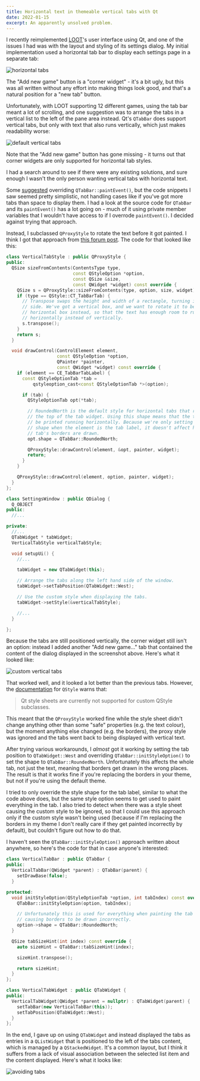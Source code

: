 ```yaml
---
title: Horizontal text in themeable vertical tabs with Qt
date: 2022-01-15
excerpt: An apparently unsolved problem.
---
```


I recently reimplemented [LOOT](https://loot.github.io)'s user interface using Qt, and one of the issues I had was with the layout and styling of its settings dialog. My initial implementation used a horizontal tab bar to display each settings page in a separate tab:

![horizontal tabs](/assets/images/posts/loot-settings-horizontal-tabs.png)

The "Add new game" button is a "corner widget" - it's a bit ugly, but this was all written without any effort into making things look good, and that's a natural position for a "new tab" button.

Unfortunately, with LOOT supporting 12 different games, using the tab bar meant a lot of scrolling, and one suggestion was to arrange the tabs in a vertical list to the left of the pane area instead. Qt's `QTabBar` does support vertical tabs, but only with text that also runs vertically, which just makes readability worse:

![default vertical tabs](/assets/images/posts/loot-settings-default-vertical-tabs.png)

Note that the "Add new game" button has gone missing - it turns out that corner widgets are only supported for horizontal tab styles.

I had a search around to see if there were any existing solutions, and sure enough I wasn't the only person wanting vertical tabs with horizontal text.

Some [suggested](https://stackoverflow.com/questions/50578661/how-to-implement-vertical-tabs-in-qt) overriding `QTabBar::paintEvent()`, but the code snippets I saw seemed pretty simplistic, not handling cases like if you've got more tabs than space to display them. I had a look at the source code for `QTabBar` and its `paintEvent()` has a lot going on - much of it using private member variables that I wouldn't have access to if I overrode `paintEvent()`. I decided against trying that approach.

Instead, I subclassed `QProxyStyle` to rotate the text before it got painted. I think I got that approach from [this forum post](https://forum.qt.io/topic/131802/setting-qproxystyle-on-tabbar-overrides-palette). The code for that looked like this:

```cpp
class VerticalTabStyle : public QProxyStyle {
public:
  QSize sizeFromContents(ContentsType type,
                         const QStyleOption *option,
                         const QSize &size,
                         const QWidget *widget) const override {
    QSize s = QProxyStyle::sizeFromContents(type, option, size, widget);
    if (type == QStyle::CT_TabBarTab) {
      // Transpose swaps the height and width of a rectangle, turning it on its
      // side. We've got a vertical box, and we want to rotate it to be a
      // horizontal box instead, so that the text has enough room to run
      // horizontally instead of vertically.
      s.transpose();
    }
    return s;
  }

  void drawControl(ControlElement element,
                   const QStyleOption *option,
                   QPainter *painter,
                   const QWidget *widget) const override {
    if (element == CE_TabBarTabLabel) {
      const QStyleOptionTab *tab =
          qstyleoption_cast<const QStyleOptionTab *>(option);

      if (tab) {
        QStyleOptionTab opt(*tab);

        // RoundedNorth is the default style for horizontal tabs that run along
        // the top of the tab widget. Using this shape means that the text will
        // be printed running horizontally. Because we're only setting this
        // shape when the element is the tab label, it doesn't affect how the
        // tab's borders are drawn.
        opt.shape = QTabBar::RoundedNorth;

        QProxyStyle::drawControl(element, &opt, painter, widget);
        return;
      }
    }

    QProxyStyle::drawControl(element, option, painter, widget);
  }
};

class SettingsWindow : public QDialog {
  Q_OBJECT
public:
  //...

private:
  //...
  QTabWidget * tabWidget;
  VerticalTabStyle verticalTabStyle;

  void setupUi() {
    //...

    tabWidget = new QTabWidget(this);

    // Arrange the tabs along the left hand side of the window.
    tabWidget->setTabPosition(QTabWidget::West);

    // Use the custom style when displaying the tabs.
    tabWidget->setStyle(&verticalTabStyle);

    //...
  }

};
```

Because the tabs are still positioned vertically, the corner widget still isn't
an option: instead I added another "Add new game..." tab that contained the
content of the dialog displayed in the screenshot above. Here's what it looked
like:

![custom vertical tabs](/assets/images/posts/loot-settings-vertical-tabs.png)

That worked well, and it looked a lot better than the previous tabs. However, the [documentation](https://doc.qt.io/qt-6/qstyle.html) for `QStyle` warns that:

> Qt style sheets are currently not supported for custom QStyle subclasses.

This meant that the `QProxyStyle` worked fine while the style sheet didn't change anything other than some "safe" properties (e.g. the text colour), but the moment anything else changed (e.g. the borders), the proxy style was ignored and the tabs went back to being displayed with vertical text.

After trying various workarounds, I *almost* got it working by setting the tab position to `QTabWidget::West` and overriding `QTabBar::initStyleOption()` to set the shape to `QTabBar::RoundedNorth`. Unfortunately this affects the whole tab, not just the text, meaning that borders get drawn in the wrong places. The result is that it works fine if you're replacing the borders in your theme, but not if you're using the default theme.

I tried to only override the style shape for the tab label, similar to what the code above does, but the same style option seems to get used to paint everything in the tab. I also tried to detect when there was a style sheet causing the custom style to be ignored, so that I could use this approach only if the custom style wasn't being used (because if I'm replacing the borders in my theme I don't really care if they get painted incorrectly by default), but couldn't figure out how to do that.

I haven't seen the `QTabBar::initStyleOption()` approach written about anywhere, so here's the code for that in case anyone's interested:

```cpp
class VerticalTabBar : public QTabBar {
public:
  VerticalTabBar(QWidget *parent) : QTabBar(parent) {
    setDrawBase(false);
  }

protected:
  void initStyleOption(QStyleOptionTab *option, int tabIndex) const override {
    QTabBar::initStyleOption(option, tabIndex);

    // Unfortunately this is used for everything when painting the tab bar,
    // causing borders to be drawn incorrectly.
    option->shape = QTabBar::RoundedNorth;
  }

  QSize tabSizeHint(int index) const override {
    auto sizeHint = QTabBar::tabSizeHint(index);

    sizeHint.transpose();

    return sizeHint;
  }
};

class VerticalTabWidget : public QTabWidget {
public:
  VerticalTabWidget(QWidget *parent = nullptr) : QTabWidget(parent) {
    setTabBar(new VerticalTabBar(this));
    setTabPosition(QTabWidget::West);
  }
};
```

In the end, I gave up on using `QTabWidget` and instead displayed the tabs as entries in a `QListWidget` that is positioned to the left of the tabs content, which is managed by a `QStackedWidget`. It's a common layout, but I think it suffers from a lack of visual association between the selected list item and the content displayed. Here's what it looks like:

![avoiding tabs](/assets/images/posts/loot-settings-workaround.png)
